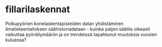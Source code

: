 fillarilaskennat
================

Polkupyörien konelaskentapisteiden datan yhdistäminen ilmatieteenlaitoksen säähistoriadataan - kuinka paljon säätila oikeasti vaikuttaa pyöräilymääriin ja on trendeissä tapahtunut muutoksia vuosien kuluessa?
